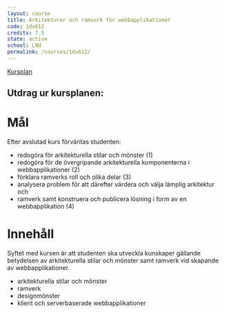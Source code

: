 ```yaml
---
layout: course
title: Arkitekturer och ramverk för webbapplikationer
code: 1dv612
credits: 7.5
state: active
school: LNU
permalink: /courses/1dv612/
---
```


[Kursplan](/files/courseplan/1dv612.pdf)

Utdrag ur kursplanen:
---

Mål
===
Efter avslutad kurs förväntas studenten:

- redogöra för arkitekturella stilar och mönster (1)
- redogöra för de övergripande arkitekturella komponenterna i webbapplikationer (2) 
- förklara ramverks roll och olika delar (3)
- analysera problem för att därefter värdera och välja lämplig arkitektur och
- ramverk samt konstruera och publicera lösning i form av en webbapplikation (4)

Innehåll
===
Syftet med kursen är att studenten ska utveckla kunskaper gällande betydelsen av
arkitekturella stilar och mönster samt ramverk vid skapande av webbapplikationer.

- arkitekturella stilar och mönster
- ramverk
- designmönster
- klient­ och serverbaserade webbapplikationer
